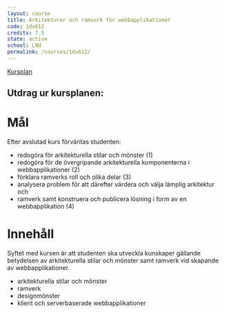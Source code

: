 ```yaml
---
layout: course
title: Arkitekturer och ramverk för webbapplikationer
code: 1dv612
credits: 7.5
state: active
school: LNU
permalink: /courses/1dv612/
---
```


[Kursplan](/files/courseplan/1dv612.pdf)

Utdrag ur kursplanen:
---

Mål
===
Efter avslutad kurs förväntas studenten:

- redogöra för arkitekturella stilar och mönster (1)
- redogöra för de övergripande arkitekturella komponenterna i webbapplikationer (2) 
- förklara ramverks roll och olika delar (3)
- analysera problem för att därefter värdera och välja lämplig arkitektur och
- ramverk samt konstruera och publicera lösning i form av en webbapplikation (4)

Innehåll
===
Syftet med kursen är att studenten ska utveckla kunskaper gällande betydelsen av
arkitekturella stilar och mönster samt ramverk vid skapande av webbapplikationer.

- arkitekturella stilar och mönster
- ramverk
- designmönster
- klient­ och serverbaserade webbapplikationer
